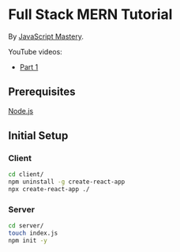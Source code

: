 Full Stack MERN Tutorial
===

By [JavaScript Mastery](https://www.youtube.com/channel/UCmXmlB4-HJytD7wek0Uo97A).

YouTube videos:
- [Part 1](https://youtu.be/ngc9gnGgUdA)

Prerequisites
---

[Node.js](https://nodejs.org/en/)

Initial Setup
---

### Client

```bash
cd client/
npm uninstall -g create-react-app
npx create-react-app ./
```

### Server

```bash
cd server/
touch index.js
npm init -y
```
